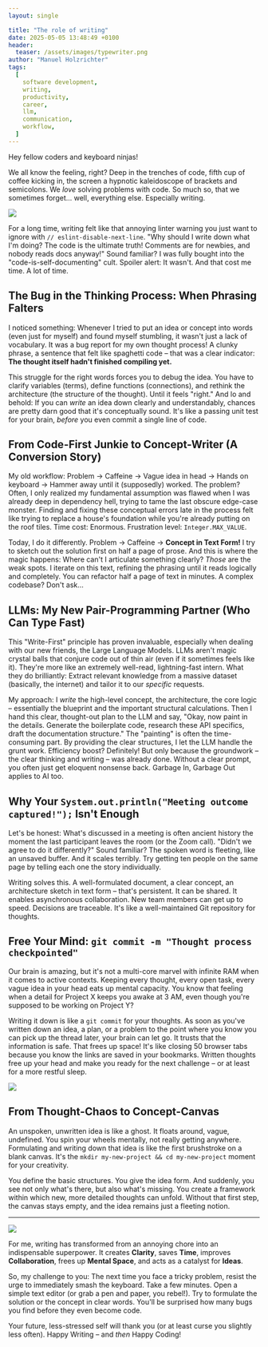 ```yaml
---
layout: single

title: "The role of writing"
date: 2025-05-05 13:48:49 +0100
header:
  teaser: /assets/images/typewriter.png
author: "Manuel Holzrichter"
tags:
  [
    software development,
    writing,
    productivity,
    career,
    llm,
    communication,
    workflow,
  ]
---
```


Hey fellow coders and keyboard ninjas!

We all know the feeling, right? Deep in the trenches of code, fifth cup of coffee kicking in, the screen a hypnotic kaleidoscope of brackets and semicolons. We _love_ solving problems with code. So much so, that we sometimes forget... well, everything else. Especially writing.

<img src="/assets/images/typewriter.png">

For a long time, writing felt like that annoying linter warning you just want to ignore with `// eslint-disable-next-line`. "Why should I write down what I'm doing? The code is the ultimate truth! Comments are for newbies, and nobody reads docs anyway!" Sound familiar? I was fully bought into the "code-is-self-documenting" cult. Spoiler alert: It wasn't. And that cost me time. A lot of time.

## The Bug in the Thinking Process: When Phrasing Falters

I noticed something: Whenever I tried to put an idea or concept into words (even just for myself) and found myself stumbling, it wasn't just a lack of vocabulary. It was a bug report for my own thought process! A clunky phrase, a sentence that felt like spaghetti code – that was a clear indicator: **The thought itself hadn't finished compiling yet.**

This struggle for the right words forces you to debug the idea. You have to clarify variables (terms), define functions (connections), and rethink the architecture (the structure of the thought). Until it feels "right." And lo and behold: If you can _write_ an idea down clearly and understandably, chances are pretty darn good that it's conceptually sound. It's like a passing unit test for your brain, _before_ you even commit a single line of code.

## From Code-First Junkie to Concept-Writer (A Conversion Story)

My old workflow: Problem -> Caffeine -> Vague idea in head -> Hands on keyboard -> Hammer away until it (supposedly) worked. The problem? Often, I only realized my fundamental assumption was flawed when I was already deep in dependency hell, trying to tame the last obscure edge-case monster. Finding and fixing these conceptual errors late in the process felt like trying to replace a house's foundation while you're already putting on the roof tiles. Time cost: Enormous. Frustration level: `Integer.MAX_VALUE`.

Today, I do it differently. Problem -> Caffeine -> **Concept in Text Form!** I try to sketch out the solution first on half a page of prose. And this is where the magic happens: Where can't I articulate something clearly? _Those_ are the weak spots. I iterate on this text, refining the phrasing until it reads logically and completely. You can refactor half a page of text in minutes. A complex codebase? Don't ask...

## LLMs: My New Pair-Programming Partner (Who Can Type Fast)

This "Write-First" principle has proven invaluable, especially when dealing with our new friends, the Large Language Models. LLMs aren't magic crystal balls that conjure code out of thin air (even if it sometimes feels like it). They're more like an extremely well-read, lightning-fast intern. What they do brilliantly: Extract relevant knowledge from a massive dataset (basically, the internet) and tailor it to our _specific_ requests.

My approach: I _write_ the high-level concept, the architecture, the core logic – essentially the blueprint and the important structural calculations. Then I hand this clear, thought-out plan to the LLM and say, "Okay, now paint in the details. Generate the boilerplate code, research these API specifics, draft the documentation structure." The "painting" is often the time-consuming part. By providing the clear structures, I let the LLM handle the grunt work. Efficiency boost? Definitely! But only because the groundwork – the clear thinking and writing – was already done. Without a clear prompt, you often just get eloquent nonsense back. Garbage In, Garbage Out applies to AI too.

## Why Your `System.out.println("Meeting outcome captured!");` Isn't Enough

Let's be honest: What's discussed in a meeting is often ancient history the moment the last participant leaves the room (or the Zoom call). "Didn't we agree to do it differently?" Sound familiar? The spoken word is fleeting, like an unsaved buffer. And it scales terribly. Try getting ten people on the same page by telling each one the story individually.

Writing solves this. A well-formulated document, a clear concept, an architecture sketch in text form – that's persistent. It can be shared. It enables asynchronous collaboration. New team members can get up to speed. Decisions are traceable. It's like a well-maintained Git repository for thoughts.

## Free Your Mind: `git commit -m "Thought process checkpointed"`

Our brain is amazing, but it's not a multi-core marvel with infinite RAM when it comes to active contexts. Keeping every thought, every open task, every vague idea in your head eats up mental capacity. You know that feeling when a detail for Project X keeps you awake at 3 AM, even though you're supposed to be working on Project Y?

Writing it down is like a `git commit` for your thoughts. As soon as you've written down an idea, a plan, or a problem to the point where you know you can pick up the thread later, your brain can let go. It trusts that the information is safe. That frees up space! It's like closing 50 browser tabs because you know the links are saved in your bookmarks. Written thoughts free up your head and make you ready for the next challenge – or at least for a more restful sleep.

<img src="/assets/images/busy-minded-human.png">

## From Thought-Chaos to Concept-Canvas

An unspoken, unwritten idea is like a ghost. It floats around, vague, undefined. You spin your wheels mentally, not really getting anywhere. Formulating and writing down that idea is like the first brushstroke on a blank canvas. It's the `mkdir my-new-project && cd my-new-project` moment for your creativity.

You define the basic structures. You give the idea form. And suddenly, you see not only what's there, but also what's missing. You create a framework within which new, more detailed thoughts can unfold. Without that first step, the canvas stays empty, and the idea remains just a fleeting notion.

---

<img src="/assets/images/keys-not-just-for-coding.png">

For me, writing has transformed from an annoying chore into an indispensable superpower. It creates **Clarity**, saves **Time**, improves **Collaboration**, frees up **Mental Space**, and acts as a catalyst for **Ideas**.

So, my challenge to you: The next time you face a tricky problem, resist the urge to immediately smash the keyboard. Take a few minutes. Open a simple text editor (or grab a pen and paper, you rebel!). Try to formulate the solution or the concept in clear words. You'll be surprised how many bugs you find before they even become code.

Your future, less-stressed self will thank you (or at least curse you slightly less often). Happy Writing – and _then_ Happy Coding!
